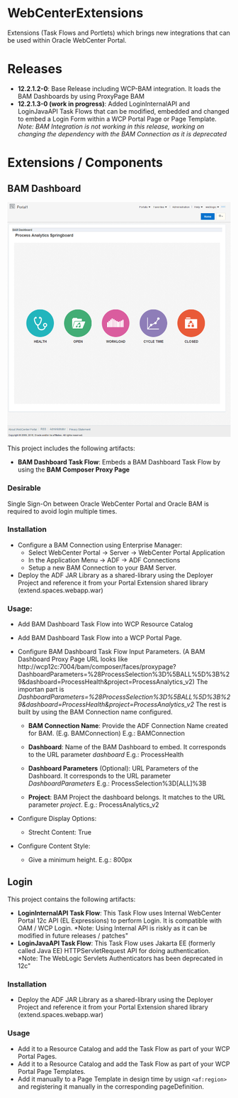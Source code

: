 # WebCenterExtensions
Extensions (Task Flows and Portlets) which brings new integrations that can be used within Oracle WebCenter Portal.

# Releases
- **12.2.1.2-0**: Base Release including WCP-BAM integration. It loads the BAM Dashboards by using ProxyPage BAM 
- **12.2.1.3-0 (work in progress)**: Added LoginInternalAPI and LoginJavaAPI Task Flows that can be modified, embedded and changed to embed a Login Form within a WCP Portal Page or Page Template. *Note: BAM Integration is not working in this release, working on changing the dependency with the BAM Connection as it is deprecated*

# Extensions / Components

## BAM Dashboard

![alt text](https://raw.githubusercontent.com/DanielMerchan/WebCenterExtensions/master/BAM-WCP.png)

This project includes the following artifacts:

- **BAM Dashboard Task Flow**: Embeds a BAM Dashboard Task Flow by using the **BAM Composer Proxy Page**

### Desirable
Single Sign-On between Oracle WebCenter Portal and Oracle BAM is required to avoid login multiple times.

### Installation
- Configure a BAM Connection using Enterprise Manager:
   - Select WebCenter Portal -> Server -> WebCenter Portal Application
   - In the Application Menu -> ADF -> ADF Connections
   - Setup a new BAM Connection to your BAM Server.
- Deploy the ADF JAR Library as a shared-library using the Deployer Project and reference it from your Portal Extension shared library (extend.spaces.webapp.war)

### Usage:
- Add BAM Dashboard Task Flow into WCP Resource Catalog
- Add BAM Dashboard Task Flow into a WCP Portal Page.
- Configure BAM Dashboard Task Flow Input Parameters. (A BAM Dashboard Proxy Page URL looks like http://wcp12c:7004/bam/composer/faces/proxypage?DashboardParameters=%28ProcessSelection%3D%5BALL%5D%3B%29&dashboard=ProcessHealth&project=ProcessAnalytics_v2)
The importan part is *DashboardParameters=%28ProcessSelection%3D%5BALL%5D%3B%29&dashboard=ProcessHealth&project=ProcessAnalytics_v2* The rest is built by using the BAM Connection name configured.

   - **BAM Connection Name**: Provide the ADF Connection Name created for BAM. (E.g. BAMConnection) E.g.: BAMConnection

   - **Dashboard**: Name of the BAM Dashboard to embed. It corresponds to the URL parameter *dashboard* E.g.: ProcessHealth

   - **Dashboard Parameters** (Optional): URL Parameters of the Dashboard. It corresponds to the URL parameter *DashboardParameters* E.g.: ProcessSelection%3D[ALL]%3B

   - **Project**: BAM Project the dashboard belongs. It matches to the URL parameter *project*. E.g.: ProcessAnalytics_v2

- Configure Display Options:
   - Strecht Content: True
- Configure Content Style:
   - Give a minimum height. E.g.: 800px
   
## Login
This project contains the following artifacts:
- **LoginInternalAPI Task Flow**: This Task Flow uses Internal WebCenter Portal 12c API (EL Expressions) to perform Login. It is compatible with OAM / WCP Login. *Note: Using Internal API is riskly as it can be modified in future releases / patches"
- **LoginJavaAPI Task Flow**: This Task Flow uses Jakarta EE (formerly called Java EE) HTTPServletRequest API for doing authentication. *Note: The WebLogic Servlets Authenticators has been deprecated in 12c"

### Installation
- Deploy the ADF JAR Library as a shared-library using the Deployer Project and reference it from your Portal Extension shared library (extend.spaces.webapp.war)

### Usage
- Add it to a Resource Catalog and add the Task Flow as part of your WCP Portal Pages.
- Add it to a Resource Catalog and add the Task Flow as part of your WCP Portal Page Templates.
- Add it manually to a Page Template in design time by usign ``<af:region>`` and registering it manually in the corresponding pageDefinition.
